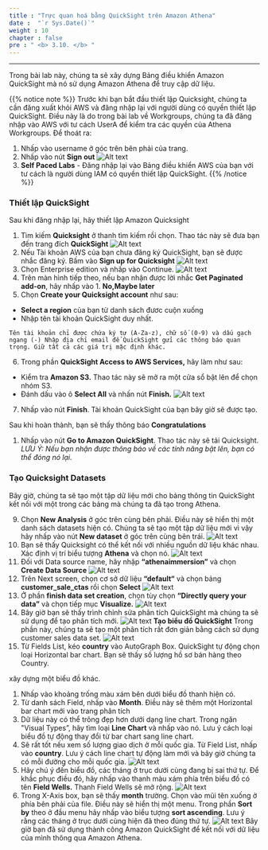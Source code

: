 ```yaml
---
title : "Trực quan hoá bằng QuickSight trên Amazon Athena"
date :  "`r Sys.Date()`" 
weight : 10 
chapter : false
pre : " <b> 3.10. </b> "
---
```

---

Trong bài lab này, chúng ta sẽ xây dựng Bảng điều khiển Amazon QuickSight mà nó sử dụng Amazon Athena để truy cập dữ liệu.

{{% notice note %}}
Trước khi bạn bắt đầu thiết lập Quicksight, chúng ta cần đăng xuất khỏi AWS và đăng nhập lại với người dùng có quyền thiết lập QuickSight. Điều này là do trong bài lab về Workgroups, chúng ta đã đăng nhập vào AWS với tư cách UserA để kiểm tra các quyền của Athena Workgroups.
Để thoát ra:

1. Nhấp vào username ở góc trên bên phải của trang.
2. Nhấp vào nút **Sign out**
![Alt text](<hinh 67.png>)
3. **Self Paced Labs** - Đăng nhập lại vào Bảng điều khiển AWS của bạn với tư cách là người dùng IAM có quyền thiết lập QuickSight.
{{% /notice %}}

### Thiết lập QuickSight
Sau khi đăng nhập lại, hãy thiết lập Amazon Quicksight
1. Tìm kiếm **Quicksight** ở thanh tìm kiếm rồi chọn. Thao tác này sẽ đưa bạn đến trang đích **QuickSight**
![Alt text](<hinh 68.png>)
2. Nếu Tài khoản AWS của bạn chưa đăng ký QuickSight, bạn sẽ được nhắc đăng ký. Bấm vào **Sign up for Quicksight**
![Alt text](image.png)
3. Chọn Enterprise edition và nhấp vào Continue.
![Alt text](image-1.png)
4. Trên màn hình tiếp theo, nếu bạn nhận được lời nhắc **Get Paginated add-on**, hãy nhấp vào 1. **No,Maybe later**
5. Chọn **Create your Quicksight account** như sau:
- **Select a region** của bạn từ danh sách đươc cuộn xuống
- Nhập tên tài khoản QuickSight duy nhất.

``
Tên tài khoản chỉ được chứa ký tự (A-Za-z), chữ số (0-9) và dấu gạch ngang (-)
Nhập địa chỉ email để QuickSight gửi các thông báo quan trọng. Giữ tất cả các giá trị mặc định khác.
``

6. Trong phần **QuickSight Access to AWS Services,** hãy làm như sau:
- Kiểm tra **Amazon S3.** Thao tác này sẽ mở ra một cửa sổ bật lên để chọn nhóm S3.
- Đánh dấu vào ô **Select All** và nhấn nút **Finish.**
![Alt text](image-2.png)
7. Nhấp vào nút **Finish**. Tài khoản QuickSight của bạn bây giờ sẽ được tạo.

Sau khi hoàn thành, bạn sẽ thấy thông báo **Congratulations**

1. Nhấp vào nút **Go to Amazon QuickSight**. Thao tác này sẽ tải Quicksight. *LƯU Ý: Nếu bạn nhận được thông báo về các tính năng bật lên, bạn có thể đóng nó lại.*
### Tạo Quicksight Datasets
Bây giờ, chúng ta sẽ tạo một tập dữ liệu mới cho bảng thông tin QuickSight kết nối với một trong các bảng mà chúng ta đã tạo trong Athena.

9. Chọn **New Analysis** ở góc trên cùng bên phải. Điều này sẽ hiển thị một danh sách datasets hiện có. Chúng ta sẽ tạo một tập dữ liệu mới vì vậy hãy nhấp vào nút **New dataset** ở góc trên cùng bên trái.
![Alt text](<hinh 69.png>)
10. Bạn sẽ thấy Quicksight có thể kết nối với nhiều nguồn dữ liệu khác nhau. Xác định vị trí biểu tượng **Athena** và chọn nó.
![Alt text](<hinh 70.png>)
11. Đối với Data source name, hãy nhập **“athenaimmersion”** và chọn **Create Data Source**
![Alt text](<hinh 71.png>)
12. Trên Next screen, chọn cơ sở dữ liệu **“default“** và chọn bảng **customer_sale_ctas** rồi chọn **Select**
![Alt text](image-4.png)
13. Ở phần **finish data set creation**, chọn tùy chọn **“Directly query your data”** và chọn tiếp mục **Visualize.** 
![Alt text](image-5.png)
14. Bây giờ bạn sẽ thấy trình chỉnh sửa phân tích QuickSight mà chúng ta sẽ sử dụng để tạo phân tích mới.
![Alt text](image-6.png)
**Tạo biểu đồ QuickSight**
Trong phần này, chúng ta sẽ tạo một phân tích rất đơn giản bằng cách sử dụng customer sales data set.
![Alt text](image-7.png)
1. Từ Fields List, kéo **country** vào AutoGraph Box. QuickSight tự động chọn loại Horizontal bar chart. Bạn sẽ thấy số lượng hồ sơ bán hàng theo Country.

 xây dựng một biểu đồ khác.

1. Nhấp vào khoảng trống màu xám bên dưới biểu đồ thanh hiện có.
2. Từ danh sách Field, nhấp vào **Month**. Điều này sẽ thêm một Horizontal bar chart mới vào trang phân tích
3. Dữ liệu này có thể trông đẹp hơn dưới dạng line chart. Trong ngăn "Visual Types”, hãy tìm loại **Line Chart** và nhấp vào nó. Lưu ý cách loại biểu đồ tự động thay đổi từ bar chart sang line chart.
4. Sẽ rất tốt nếu xem số lượng giao dịch ở mỗi quốc gia. Từ Field List, nhấp vào **country**. Lưu ý cách line chart tự động làm mới và bây giờ chúng ta có mỗi đường cho mỗi quốc gia. 
![Alt text](image-9.png)
5.  Hãy chú ý đến biểu đồ, các tháng ở trục dưới cùng đang bị sai thứ tự. Để khắc phục điều đó, hãy nhấp vào thanh màu xám phía trên biểu đồ có tên **Field Wells.** Thanh Field Wells sẽ mở rộng.
![Alt text](image-10.png)
6. Trong X-Axis box, bạn sẽ thấy **month** trường. Chọn vào mũi tên xuống ở phía bên phải của file. Điều này sẽ hiển thị một menu. Trong phần **Sort by** theo ở đầu menu hãy nhấp vào biểu tượng **sort ascending**. Lưu ý rằng các tháng ở trục dưới cùng hiện đã theo đúng thứ tự.
![Alt text](image-11.png)
Bây giờ bạn đã sử dụng thành công Amazon QuickSight để kết nối với dữ liệu của mình thông qua Amazon Athena.